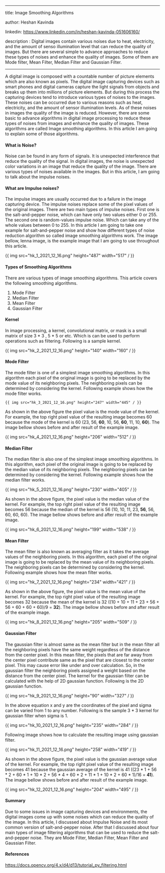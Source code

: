 ---

title: Image Smoothing Algorithms

author: Heshan Kavinda

linkedin: https://www.linkedin.com/in/heshan-kavinda-051606160/

description : Digital images contain various noises due to heat, electricity, and the amount of senso illumination level that can reduce the quality of images. But there are several simple to advance approaches to reduce these types of noises and enhance the quality of images. Some of them are Mode filter, Mean Filter, Median Filter and Gaussian Filter.


___

A digital image is composed with a countable number of picture elements which are also known as pixels. The digital image capturing devices such as smart phones and digital cameras capture the light signals from objects and breaks up them into millions of picture elements. But during this process the capturing devices tend to introduce various types of noises to the images. These noises can be occurred due to various reasons such as heat, electricity, and the amount of sensor illumination levels. As of these noises in images the quality of the image is reduced. However, there are some basic to advance algorithms in digital image processing to reduce these types of noises from images and enhance the quality of images. These algorithms are called Image smoothing algorithms. In this article I am going to explain some of those algorithms.

#### **What is Noise?**

Noise can be found in any form of signals. It is unexpected interference that reduce the quality of the signal. In digital images, the noise is unexpected color variations in an image that reduce the quality of the image. There are various types of noises available in the images. But in this article, I am going to talk about the impulse noises.

#### **What are Impulse noises?**

The impulse images are usually occurred due to a failure in the image capturing device. The impulse noises replace some of the pixel values of the original images. There are two main types of impulse noises. First one is the salt-and-pepper noise, which can have only two values either 0 or 255. The second one is random-values impulse noise. Which can take any of the whole values between 0 to 255. In this article I am going to take one example for salt-and-pepper noise and show how different types of noise reduction algorithm so called image smoothing algorithms work. The image bellow, lenna image, is the example image that I am going to use throughout this article.

{{ img src="hk_1_2021_12_16.png" height="487" width="517" / }}

#### **Types of Smoothing Algorithms**

There are various types of image smoothing algorithms. This article covers the following smoothing algorithms.
1.	Mode Filter
2.	Median Filter
3.	Mean Filter
4.	Gaussian Filter

#### **Kernel**
In image processing, a kernel, convolutional matrix, or mask is a small matrix of size 3 * 3 , 5 * 5 or etc. Which is can be used to perform operations such as filtering. Following is a sample kernel.

{{ img src="hk_2_2021_12_16.png" height="140" width="160" / }}

#### **Mode Filter**
The mode filter is one of a simplest image smoothing algorithms. In this algorithm each pixel of the original image is going to be replaced by the mode value of its neighboring pixels. The neighboring pixels can be determined by considering the kernel. Following example shows how the mode filter works.  


	{{ img src="hk_3_2021_12_16.png" height="247" width="445" / }}

As shown in the above figure the pixel value is the mode value of the kernel. For example, the top right pixel value of the resulting image becomes 60 because the mode of the kernel is 60 (23, 56, **60**, 10, 56, **60**, 11, 10, **60**). The image bellow shows before and after result of the example image.

{{ img src="hk_4_2021_12_16.png" height="206" width="512" / }}

#### **Median Filter**
The median filter is also  one of the simplest image smoothing algorithms. In this algorithm, each pixel of the original image is going to be replaced by the median value of its neighboring pixels. The neighboring pixels can be determined by considering the kernel. Following example shows how the median filter works.  

{{ img src="hk_5_2021_12_16.png" height="230" width="405" / }}


As shown in the above figure, the pixel value is the median value of the kernel. For example, the top right pixel value of the resulting image becomes 56 because the median of the kernel is 56 (10, 10, 11, 23, **56**, 56, 60, 60, 60).   The image bellow shows before and after result of the example image.

{{ img src="hk_6_2021_12_16.png" height="199" width="538" / }}

#### **Mean Filter**
The mean filter is also known as averaging filter as it takes the average values of the neighboring pixels. In this algorithm, each pixel of the original image is going to be replaced by the mean value of its neighboring pixels. The neighboring pixels can be determined by considering the kernel. Following example shows how the mean filter works.  

{{ img src="hk_7_2021_12_16.png" height="234" width="421" / }}

As shown in the above figure, the pixel value is the mean value of the kernel. For example, the top right pixel value of the resulting image becomes 32 because the mean of the kernel is 32 ((10 + 10 + 11 + 23 + 56 + 56 + 60 + 60 + 60)/9 = **32**).  The image bellow shows before and after result of the example image.

{{ img src="hk_8_2021_12_16.png" height="205" width="509" / }}

#### **Gaussian Filter**
The gaussian filter is almost same as the mean filter but in the mean filter all the neighboring pixels have the same weight regardless of the distance from the center pixel. In this mean filter, the pixels that are far away from the center pixel contribute same as the pixel that are closest to the center pixel. This may cause error like under and over calculation. So, in the gaussian filter the neighboring pixels assigned a weight based on the distance from the center pixel. The kernel for the gaussian filter can be calculated with the help of 2D gaussian function. Following is the 2D gaussian function.

{{ img src="hk_9_2021_12_16.png" height="90" width="327" / }}

In the above equation x and y are the coordinates of the pixel and sigma can be varied from 1 to any number.  Following is the sample 3 * 3 kernel for gaussian filter when sigma is 1.

{{ img src="hk_10_2021_12_16.png" height="235" width="284" / }}

Following image shows how to calculate the resulting image using gaussian filter.

{{ img src="hk_11_2021_12_16.png" height="258" width="419" / }}

As shown in the above figure, the pixel value is the gaussian average value of the kernel. For example, the top right pixel value of the resulting image becomes 41 because the gaussian average of the kernel is 41 ((23 * 1 + 56 * 2 + 60 * 1 + 10 * 2 + 56 * 4 + 60 * 2 + 11 * 1 + 10 * 2 + 60 * 1)/16 = **41**).  The image bellow shows before and after result of the example image.

{{ img src="hk_12_2021_12_16.png" height="204" width="495" / }}

#### **Summary**
Due to some issues in image capturing devices and environments, the digital images come up with some noises which can reduce the quality of the image. In this article, I discussed about Impulse Noise and its most common version of salt-and-pepper noise. After that I discussed about four main types of image filtering algorithms that can be used to reduce the salt-and-pepper noise. They are Mode Filter, Median Filter, Mean Filter and Gaussian Filter.

#### **References**
https://docs.opencv.org/4.x/d4/d13/tutorial_py_filtering.html
